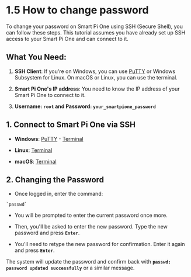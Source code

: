 # 1.5 How to change password

To change your password on Smart Pi One using SSH (Secure Shell), you can follow these steps. This tutorial assumes you have already set up SSH access to your Smart Pi One and can connect to it.

## What You Need:

1. **SSH Client**: If you're on Windows, you can use [PuTTY](https://www.chiark.greenend.org.uk/~sgtatham/putty/latest.html) or Windows Subsystem for Linux. On macOS or Linux, you can use the terminal.

2. **Smart Pi One's IP address**: You need to know the IP address of your Smart Pi One to connect to it.

3. **Username: `root` and Password: `your_smartpione_password`**

## 1. Connect to Smart Pi One via SSH

- **Windows**: [PuTTY](https://wiki.yumi-lab.com/SmartPI/SmartPi_Connect_Ssh/) - [Terminal](https://wiki.yumi-lab.com/SmartPI/SmartPi_Connect_Ssh/)

- **Linux**: [Terminal](https://wiki.yumi-lab.com/SmartPI/SmartPi_Connect_Ssh/)

- **macOS**: [Terminal](https://wiki.yumi-lab.com/SmartPI/SmartPi_Connect_Ssh/)


## 2. Changing the Password

- Once logged in, enter the command:

```
`passwd`
```

- You will be prompted to enter the current password once more.

- Then, you'll be asked to enter the new password. Type the new password and press **`Enter`**.

- You'll need to retype the new password for confirmation. Enter it again and press **`Enter`**.

The system will update the password and confirm back with **`passwd: password updated successfully`** or a similar message.


